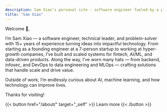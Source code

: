 ```yaml
---
description: Sam Xiao’s personal site - software engineer fueled by a passion for AI, ML, Fintech, and Data.
title: "Sam Xiao"
---
```


<!--
<br>
{{< alert "circle-info" >}}
I am actively looking for a software engineer position, ideally (i) starting between October 2024 and January 2025, and (ii) in a field related to fintech, AI/ML or data. Do not hesitate to [contact me](/contact/) if you have an opening that meets these criteria.
{{< /alert >}}
-->

Welcome 👋,

I’m Sam Xiao — a software engineer, technical leader, and problem-solver with 15+ years of experience turning ideas into impactful technology. From starting as a founding engineer at a 7-person startup to working at hyper-growth companies, I’ve built and scaled systems for fintech, AI/ML, and data-driven products. Along the way, I’ve worn many hats — from backend, infosec, and DevOps to data engineering and MLOps — crafting solutions that handle scale and drive value.

Outside of work, I’m endlessly curious about AI, machine learning, and how technology can improve lives.

Thanks for visiting!

{{< button href="/about/" target="_self" >}}
Learn more
{{< /button >}}
